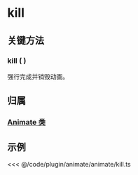<script setup>
import Case from '/component/Case.vue'
</script>

# kill

## 关键方法

### kill ( )

强行完成并销毁动画。

## 归属

### [Animate 类](/plugin/in/animate/index.md)

## 示例

<<< @/code/plugin/animate/animate/kill.ts
